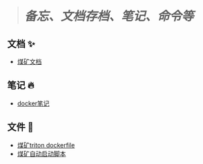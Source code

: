 ># ***备忘、文档存档、笔记、命令等***
## 文档 ✨
- [煤矿文档](/documnet/coal_config.md)
  
## 笔记 🔥
- [docker笔记](note/docker.md)

## 文件 🎉
- [煤矿triton dockerfile](file/dockerfile)
- [煤矿自动启动脚本](file/autostart.sh) 